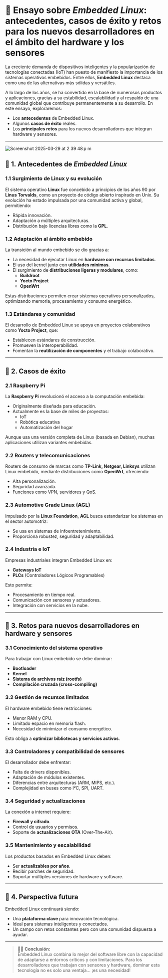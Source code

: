 

# 📘 Ensayo sobre *Embedded Linux*: antecedentes, casos de éxito y retos para los nuevos desarrolladores en el ámbito del hardware y los sensores

La creciente demanda de dispositivos inteligentes y la popularización de tecnologías conectadas (IoT) han puesto de manifiesto la importancia de los sistemas operativos embebidos. Entre ellos, **Embedded Linux** destaca como una de las alternativas más sólidas y versátiles.

A lo largo de los años, se ha convertido en la base de numerosos productos y aplicaciones, gracias a su estabilidad, escalabilidad y al respaldo de una comunidad global que contribuye permanentemente a su desarrollo. En este ensayo, exploraremos:

- Los **antecedentes** de Embedded Linux.  
- Algunos **casos de éxito** reales.  
- Los **principales retos** para los nuevos desarrolladores que integran hardware y sensores.

---


![Screenshot 2025-03-29 at 2 39 48 p m](https://github.com/user-attachments/assets/e35b6449-8986-4f0f-a580-4979d85e46a5)


## 🧩 1. Antecedentes de *Embedded Linux*

### 1.1 Surgimiento de Linux y su evolución

El sistema operativo **Linux** fue concebido a principios de los años 90 por **Linus Torvalds**, como un proyecto de código abierto inspirado en Unix. Su evolución ha estado impulsada por una comunidad activa y global, permitiendo:

- Rápida innovación.  
- Adaptación a múltiples arquitecturas.  
- Distribución bajo licencias libres como la **GPL**.

### 1.2 Adaptación al ámbito embebido

La transición al mundo embebido se dio gracias a:

- La necesidad de ejecutar Linux en **hardware con recursos limitados**.
- El uso del kernel junto con **utilidades mínimas**.
- El surgimiento de **distribuciones ligeras y modulares**, como:
  - **Buildroot**
  - **Yocto Project**
  - **OpenWrt**

Estas distribuciones permiten crear sistemas operativos personalizados, optimizando memoria, procesamiento y consumo energético.

### 1.3 Estándares y comunidad

El desarrollo de Embedded Linux se apoya en proyectos colaborativos como **Yocto Project**, que:

- Establecen estándares de construcción.
- Promueven la interoperabilidad.
- Fomentan la **reutilización de componentes** y el trabajo colaborativo.

---

## 🚀 2. Casos de éxito

### 2.1 Raspberry Pi

La **Raspberry Pi** revolucionó el acceso a la computación embebida:

- Originalmente diseñada para educación.  
- Actualmente es la base de miles de proyectos:
  - IoT
  - Robótica educativa
  - Automatización del hogar

Aunque usa una versión completa de Linux (basada en Debian), muchas aplicaciones utilizan variantes embebidas.

### 2.2 Routers y telecomunicaciones

Routers de consumo de marcas como **TP-Link, Netgear, Linksys** utilizan Linux embebido, mediante distribuciones como **OpenWrt**, ofreciendo:

- Alta personalización.
- Seguridad avanzada.
- Funciones como VPN, servidores y QoS.

### 2.3 Automotive Grade Linux (AGL)

Impulsado por la **Linux Foundation**, **AGL** busca estandarizar los sistemas en el sector automotriz:

- Se usa en sistemas de infoentretenimiento.  
- Proporciona robustez, seguridad y adaptabilidad.

### 2.4 Industria e IoT

Empresas industriales integran Embedded Linux en:

- **Gateways IoT**
- **PLCs** (Controladores Lógicos Programables)

Esto permite:

- Procesamiento en tiempo real.  
- Comunicación con sensores y actuadores.  
- Integración con servicios en la nube.

---

## 🧠 3. Retos para nuevos desarrolladores en hardware y sensores

### 3.1 Conocimiento del sistema operativo

Para trabajar con Linux embebido se debe dominar:

- **Bootloader**
- **Kernel**
- **Sistema de archivos raíz (rootfs)**
- **Compilación cruzada (cross-compiling)**

### 3.2 Gestión de recursos limitados

El hardware embebido tiene restricciones:

- Menor RAM y CPU.  
- Limitado espacio en memoria flash.  
- Necesidad de minimizar el consumo energético.

Esto obliga a **optimizar bibliotecas y servicios activos**.

### 3.3 Controladores y compatibilidad de sensores

El desarrollador debe enfrentar:

- Falta de drivers disponibles.  
- Adaptación de módulos existentes.  
- Diferencias entre arquitecturas (ARM, MIPS, etc.).  
- Complejidad en buses como I²C, SPI, UART.

### 3.4 Seguridad y actualizaciones

La conexión a internet requiere:

- **Firewall y cifrado**.
- Control de usuarios y permisos.
- Soporte de **actualizaciones OTA** (Over-The-Air).

### 3.5 Mantenimiento y escalabilidad

Los productos basados en Embedded Linux deben:

- Ser **actualizables por años**.
- Recibir parches de seguridad.
- Soportar múltiples versiones de hardware y software.

---

## 🔭 4. Perspectiva futura

Embedded Linux continuará siendo:

- Una **plataforma clave** para innovación tecnológica.
- Ideal para sistemas inteligentes y conectados.
- Un campo con retos constantes pero con una comunidad dispuesta a ayudar.

---

> 🧑‍💻 **Conclusión:**  
Embedded Linux combina lo mejor del software libre con la capacidad de adaptarse a entornos críticos y con limitaciones. Para los desarrolladores que trabajan con sensores y hardware, dominar esta tecnología no es solo una ventaja... ¡es una necesidad!

